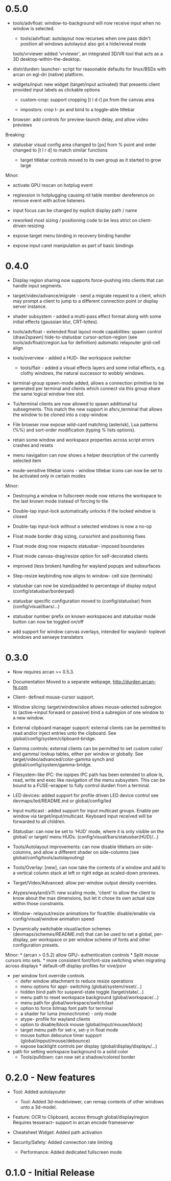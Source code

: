 # 0.5.0
  * tools/advfloat:
     window-to-background will now receive input when no window is
     selected.

	* tools/advfloat:
	   autolayout now recurses when one pass didn't position all windows
     autolayout also got a hide/reveal mode

	 tools/vrviewer
	   added 'vrviewer', an integrated 3D/VR tool that acts as a
		 3D desktop-within-the-desktop.

  * distr/durden:
	   launcher- script for reasonable defaults for linux/BSDs with
		 arcan on egl-dri (native) platform.

  * widgets/input:
     new widget (target/input activated) that presents client provided
     input labels as clickable options

	* custom-crop:
	   support cropping [t l d r] px from the canvas area

	* impostors:
	   crop t- px and bind to a toggle-able titlebar

  * browser:
	   add controls for preview-launch delay, and allow video previews

Breaking:
  * statusbar visual config area changed to [px] from % point and
	  order changed to [t l r d] to match similar functions

	* target titlebar controls moved to its own group as it started
	  to grow large

Minor:
  * activate GPU rescan on hotplug event

  * regression in hotplugging causing nil table member dereference
	  on remove event with active listeners

  * input focus can be changed by explicit display path / name

  * reworked most sizing / positioning code to be less strict on
	  client- driven resizing

  * expose target menu binding in recovery binding handler

  * expose input caret manipulation as part of basic bindings

# 0.4.0
  * Display region sharing now supports force-pushing into clients
    that can handle input segments.

  * target/video/advance/migrate - send a migrate request to a
    client, which may prompt a client to jump to a different
    connection point or display server instance.

  * shader subsystem - added a multi-pass effect format along with
    some initial effects (gaussian blur, CRT-lottes).

  * tools/advfloat - extended float layout mode capabilities:
    spawn control (draw2spawn)
    hide-to-statusbar
    cursor-action-region (see tools/advfloat/cregion.lua for definition)
    automatic relayouter
    grid-cell align

  * tools/overview - added a HUD- like workspace switcher

	* tools/flair - added a visual effects layers and some initial
	  effects, e.g. clothy windows, the natural successor to wobbly
    windows.

  * terminal-group spawn-mode added, allows a connection primitive
    to be generated per terminal and clients which connect via this
    group share the same logical window tree slot.

  * Tui/terminal clients are now allowed to spawn additional tui
	  subsegments. This match the new support in afsrv_terminal that
		allows the window to be cloned into a copy-window.

  * File browser now expose wild-card matching (asterisk), Lua
    patterns (%%) and sort-order modification (typing % lists options).

  * retain some window and workspace properties across script errors
    crashes and resets

  * menu navigation can now shows a helper description of the
    currently selected item

  * mode-sensitive titlebar icons - window titlebar icons can now be
    set to be activated only in certain modes

Minor:
 * Destroying a window in fullscreen mode now returns the workspace
   to the last known mode instead of forcing to tile.

 * Double-tap input-lock automatically unlocks if the locked window
   is closed

 * Double-tap input-lock without a selected windows is now a no-op

 * Float mode border drag sizing, cursorhint and positioning fixes

 * Float mode drag now respects statusbar- imposed boundaries

 * Float mode canvas-drag/resize option for self-decorated clients

 * improved (less broken) handling for wayland popups and subsurfaces

 * Step-resize keybinding now aligns to window- cell size (terminals)

 * statusbar can now be sized/padded to percentage of display output
   (config/statusbar/borderpad)

 * statusbar specific configuration moved to (config/statusbar) from
   (config/visual/bars/...)

 * statusbar number prefix on known workspaces and statusbar mode
   button can now be toggled on/off

 * add support for window canvas overlays, intended for wayland-
   toplevel windows and senseye translators

# 0.3.0
  * Now requires arcan >= 0.5.3.

  * Documentation Moved to a separate webpage,
    http://durden.arcan-fe.com

  * Client- defined mouse-cursor support.

  * Window slicing: target/window/slice allows mouse-selected
    subregion to (active->input forward or passive) bind a subregion
    of one window to a new window.

  * External clipboard manager support: external clients can be
    permitted to read and/or inject entries unto the clipboard. See
    global/config/system/clipboard-bridge.

  * Gamma controls: external clients can be permitted to set custom
    color/ and gamma/ lookup tables, either per window or globally.
    See target/video/advanced/color-gamma synch and
    global/config/system/gamma-bridge.

  * Filesystem-like IPC: the iopipes IPC path has been extended to
    allow ls, read, write and exec like navigation of the menu
    subsystem. This can be bound to a FUSE-wrapper to fully control
    durden from a terminal.

  * LED devices: added support for profile driven LED device control
    see devmaps/led/README.md or global/config/led

  * Input multicast : added support for input multicast groups.
    Enable per window via target/input/multicast. Keyboard input
    received will be forwarded to all children.

  * Statusbar: can now be set to 'HUD' mode, where it is only visible on the
    global/ or target/ menu HUDs. (config/visual/bars/statusbar(HUD)/...)

  * Tools/Autolayout improvements: can now disable titlebars on
    side-columns, and allow a different shader on side-columns
    (see global/config/tools/autolayouting)

  * Tools/Overlay: [new], can now take the contents of a window and add
    to a vertical column stack at left or right edge as scaled-down
    previews.

  * Target/Video/Advanced: allow per-window output density overrides.

  * Atypes/wayland/x11: new scaling mode, 'client' to allow the client to
    know about the max dimensions, but let it chose its own actual size
    within those constraints.

  * Window- relayout/resize animations for float/tile:
    disable/enable via config/visual/window animation speed

  * Dynamically switchable visual/action schemes (devmaps/schemes/README.md)
    that can be used to set a global, per-display, per workspace or per window
    scheme of fonts and other configuration presets.

Minor:
	* (arcan > 0.5.2) allow GPU- authentication controls
	* Split mouse cursors into sets.
	* more consistent font/font-size switching when migrating across displays
	* default-off display profiles for vive/psvr
  * per window font override controls
	* defer window attachment to reduce resize operations
	* menu options for appl- switching (global/system/reset/...)
	* hidden bind path for suspend-state toggle (target/state/...)
	* menu path to reset workspace background (global/workspace/...)
	* menu path for global/workspace/switch/last
	* option to force bitmap font path for terminal
	* a shader for luma (monochrome) - only mode
	* atype- profile for wayland clients
	* option to disable/block mouse (global/input/mouse/block)
	* target menu path for set-x, set-y in float mode
	* mouse button debounce timer support (global/inpput/mouse/debounce)
	* expose backlight controls per display (global/display/displays/...)
  * path for setting workspace background to a solid color
	* Tools/pulldown: can now set a shadow/colored border

# 0.2.0 - New features

  * Tool: Added autolayouter

	* Tool: Added 3d-modelviewer, can remap contents of other
	        windows unto a 3d-model.

  * Feature: OCR to Clipboard, access through global/display/region
	           Requires tesseract- support in arcan encode frameserver

  * Cheatsheet Widget: Added path activation

  * Security/Safety: Added connection rate limiting

	* Performance: Added dedicated fullscreen mode

# 0.1.0 - Initial Release

